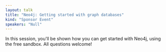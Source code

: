 ```yaml
---
layout: talk
title: "Neo4j: Getting started with graph databases"
kind: "Sponsor Event"
speakers: "Null"
---
```


In this session, you'll be shown how you can get started with Neo4j, using the free sandbox. All questions welcome!

